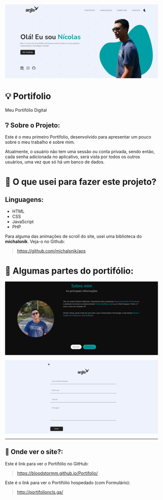 ![header](https://github.com/bloodstormm/Portifolio/blob/master/assets/prints/img1.png)

# :bulb: Portifolio
Meu Portifólio Digital


## ❔ Sobre o Projeto:

Este é o meu primeiro Portifolio, desenvolvido para apresentar um pouco sobre o meu trabalho e sobre mim. 

Atualmente, o usuário não tem uma sessão ou conta privada, sendo então, cada senha adicionada no aplicativo, será vista por todos os outros usuários,
uma vez que só há um banco de dados.

# :pencil: O que usei para fazer este projeto?
## Linguagens:
- HTML
- CSS
- JavaScript
- PHP

Para alguma das animações de scroll do site, usei uma biblioteca do **michalsnik**. Veja-o no Github:
> https://github.com/michalsnik/aos

# 📱 Algumas partes do portifólio:
![Sobre Mim](https://github.com/bloodstormm/Portifolio/blob/master/assets/prints/img3.png)


![Formulário Contato](https://github.com/bloodstormm/Portifolio/blob/master/assets/prints/img4.png)

---

## 🤔 Onde ver o site?:

Este é link para ver o Portifólio no GitHub: 
> https://bloodstormm.github.io/Portifolio/

Este é o link para ver o Portifólio hospedado (com Formulário): 
> http://portifolioncls.ga/
